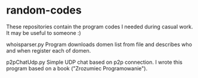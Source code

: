 # random-codes
These repositories contain the program codes I needed during casual work. It may be useful to someone :)

whoisparser.py
Program downloads domen list from file and describes who and when register each of domen.

p2pChatUdp.py
Simple UDP chat based on p2p connection. I wrote this program based on a book ("Zrozumiec Programowanie").

